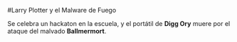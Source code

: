#Larry Plotter y el Malware de Fuego

Se celebra un hackaton en la escuela, y el portátil de **Digg Ory** muere por el ataque del malvado **Ballmermort**.